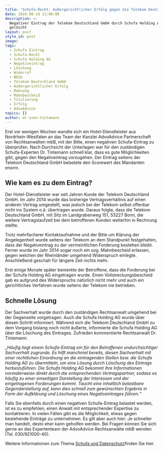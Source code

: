 ```yaml
---
title: 'Schufa-Recht: Außergerichtlicher Erfolg gegen die Telekom Deutschland GmbH'
date: 2016-08-19 12:00:00
description: >-
  Negativer Eintrag der Telekom Deutschland GmbH durch Schufa Holding AG
  gelöscht
layout: post
style_id: post
image:
tags:
  - Schufa Eintrag
  - Schufa-Recht
  - Schufa Holding AG
  - Negativeintrag
  - Löschung
  - Widerruf
  - BDSG
  - Telekom Deutschland GmbH
  - Außergerichtlicher Erfolg
  - Mahnung
  - Mahnbescheid
  - Titulierung
  - Erfolg
  - AdvoAdvice
topics: []
author: dr-sven-tintemann
---
```

Erst vor wenigen Wochen wandte sich ein Hotel-Dienstleister aus Nordrhein-Westfalen an das Team der Kanzlei AdvoAdvice Partnerschaft von Rechtsanwälten mbB, mit der Bitte, einen negativen Schufa-Eintrag zu überprüfen. Nach Durchsicht der Unterlagen war für den zuständigen Schufa-Experten Dr. Tintemann schnell klar, dass es gute Möglichkeiten gibt, gegen den Negativeintrag vorzugehen. Der Eintrag seitens der Telekom Deutschland GmbH belastete den Scorewert des Mandanten enorm.

## **Wie kam es zu dem Eintrag?**

Der Hotel-Dienstleister war seit Jahren Kunde der Telekom Deutschland GmbH. Im Jahr 2014 wurde das bisherige Vertragsverhältnis auf einen anderen Vertrag umgestellt, was jedoch bei der Telekom selbst offenbar nicht ins System o.ä. übertragen wurde. Daraus folgte, dass die Telekom Deutschland GmbH, mit Sitz im Landgrabenweg 151, 53227 Bonn, die weitere Vertragslaufzeit bei dem betroffenen Kunden weiterhin in Rechnung stellte.

Trotz mehrfacherer Kontaktaufnahme und der Bitte um Klärung der Angelegenheit wurde seitens der Telekom an dem Standpunkt festgehalten, dass der Negativeintrag zu der vermeintlichen Forderung bestehen bleibt. Ferner wurde im Jahr 2014 sogar noch ein sog. Mahnbescheid erlassen, gegen welchen der Rheinländer umgehend Widerspruch einlegte. Anschließend geschah für längere Zeit nichts mehr.

Erst einige Monate später bemerkte der Betroffene, dass die Forderung bei der Schufa Holding AG eingetragen wurde. Einen Vollstreckungsbescheid gab es aufgrund des Widerspruchs natürlich nicht mehr und auch ein gerichtliches Verfahren wurde seitens der Telekom nie betrieben.

## **Schnelle Lösung**

Der Sachverhalt wurde durch den zuständigen Rechtsanwalt umgehend bei der Gegenseite vorgetragen. Auch die Schufa Holding AG wurde über diesen Schritt informiert. Während sich die Telekom Deutschland GmbH zu dem Vorgang bislang noch nicht äußerte, informierte die Schufa Holding AG über die Löschung des Eintrages. Zufrieden kommentierte Rechtsanwalt Dr. Tintemann:

*„Häufig liegt einem Schufa-Eintrag ein für den Betroffenen undurchsichtiger Sachverhalt zugrunde. Es hilft manchmal bereits, diesen Sachverhalt mit einer rechtlichen Einordnung an die eintragenden Stellen bzw. die Schufa Holding AG zu übermitteln, um eine Lösung durch Löschung des Eintrags herbeizuführen. Die Schufa Holding AG bekommt ihre Informationen normalerweise direkt durch die entsprechenden Vertragspartner, sodass es häufig zu einer einseitigen Darstellung der Interessen und der eingetragenen Forderungen kommt. Taucht eine inhaltlich belastbare Gegendarstellung auf, kann dies schnell zum gewünschten Ergebnis in Form der Aufklärung und Löschung eines Negativeintrages führen.“*

Falls Sie ebenfalls durch einen negativen Schufa-Eintrag belastet werden, ist es zu empfehlen, einen Anwalt mit entsprechender Expertise zu kontaktieren. In vielen Fällen gibt es die Möglichkeit, etwas gegen bestehende Einträge zu unternehmen. Es gilt aber auch hier: Je schneller man handelt, desto eher kann geholfen werden. Bei Fragen können Sie sich gerne an das Expertenteam der AdvoAdvice Rechtsanwälte mbB wenden (Tel. 030/921000-40).

Weitere Informationen zum Thema [Schufa und Datenschutz](/themen/schufa-und-datenschutz/)finden Sie hier.&nbsp;